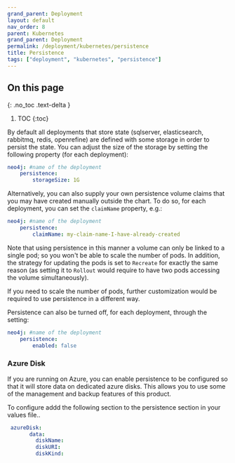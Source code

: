 ```yaml
---
grand_parent: Deployment
layout: default
nav_order: 8
parent: Kubernetes
grand_parent: Deployment
permalink: /deployment/kubernetes/persistence
title: Persistence
tags: ["deployment", "kubernetes", "persistence"]
---
```

## On this page
{: .no_toc .text-delta }
1. TOC
{:toc}

By default all deployments that store state (sqlserver, elasticsearch, rabbitmq, redis, openrefine) are defined with some storage in order to persist the state. You can adjust the size of the storage by setting the following property (for each deployment):

```yaml
neo4j: #name of the deployment
    persistence:
        storageSize: 1G
```

Alternatively, you can also supply your own persistence volume claims that you may have created manually outside the chart. To do so, for each deployment, you can set the `claimName` property, e.g.:
```yaml
neo4j: #name of the deployment
    persistence:
        claimName: my-claim-name-I-have-already-created
```

Note that using persistence in this manner a volume can only be linked to a single pod; so you won't be able to scale the number of pods. In addition, the strategy for updating the pods is set to `Recreate` for exactly the same reason (as setting it to `Rollout` would require to have two pods accessing the volume simultaneously).

If you need to scale the number of pods, further customization would be required to use persistence in a different way.

Persistence can also be turned off, for each deployment, through the setting:

```yaml
neo4j: #name of the deployment
    persistence:
        enabled: false
```

### Azure Disk

If you are running on Azure, you can enable persistence to be configured so that it will store data on dedicated azure disks. This allows you to use some of the management and backup features of this product. 

To configure addd the following section to the persistence section in your values file..

```yaml
 azureDisk: 
       data:
         diskName: 
         diskURI: 
         diskKind: 
```
